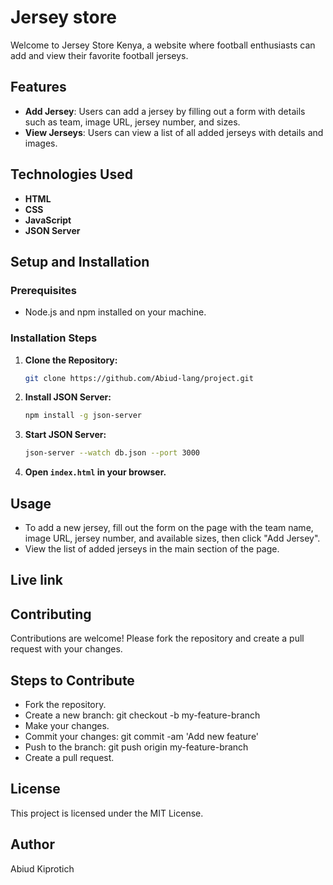 # Jersey store

Welcome to Jersey Store Kenya, a website where football enthusiasts can add and view their favorite football jerseys.




## Features

- **Add Jersey**: Users can add a jersey by filling out a form with details such as team, image URL, jersey number, and sizes.
- **View Jerseys**: Users can view a list of all added jerseys with details and images.


## Technologies Used

- **HTML**
- **CSS**
- **JavaScript**
- **JSON Server** 

## Setup and Installation

### Prerequisites

- Node.js and npm installed on your machine.

### Installation Steps

1. **Clone the Repository:**

    ```sh
    git clone https://github.com/Abiud-lang/project.git
    ```

2. **Install JSON Server:**

    ```sh
    npm install -g json-server
    ```

3. **Start JSON Server:**

    ```sh
    json-server --watch db.json --port 3000
    ```

4. **Open `index.html` in your browser.**

## Usage

- To add a new jersey, fill out the form on the page with the team name, image URL, jersey number, and available sizes, then click "Add Jersey".
- View the list of added jerseys in the main section of the page.

## Live link

 ## Contributing
Contributions are welcome! Please fork the repository and create a pull request with your changes.

## Steps to Contribute
- Fork the repository.
- Create a new branch: git checkout -b my-feature-branch
- Make your changes.
- Commit your changes: git commit -am 'Add new feature'
- Push to the branch: git push origin my-feature-branch
- Create a pull request.
## License
This project is licensed under the MIT License. 

## Author
Abiud Kiprotich




